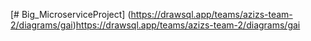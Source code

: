 [# Big_MicroserviceProject] (https://drawsql.app/teams/azizs-team-2/diagrams/gai)https://drawsql.app/teams/azizs-team-2/diagrams/gai
